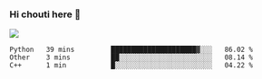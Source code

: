 ### Hi chouti here 👋

![](https://github-readme-stats.vercel.app/api?username=l0nl1f3)

<!--START_SECTION:waka-->
```text
Python   39 mins         █████████████████████▓░░░   86.02 % 
Other    3 mins          ██░░░░░░░░░░░░░░░░░░░░░░░   08.14 % 
C++      1 min           █░░░░░░░░░░░░░░░░░░░░░░░░   04.22 % 
```
<!--END_SECTION:waka-->

<!--
**l0nl1f3/l0nl1f3** is a ✨ _special_ ✨ repository because its `README.md` (this file) appears on your GitHub profile.

Here are some ideas to get you started:

- 🔭 I’m currently working on ...
- 🌱 I’m currently learning ...
- 👯 I’m looking to collaborate on ...
- 🤔 I’m looking for help with ...
- 💬 Ask me about ...
- 📫 How to reach me: ...
- 😄 Pronouns: ...
- ⚡ Fun fact: ...
-->
